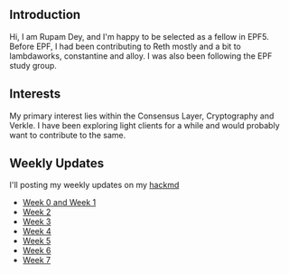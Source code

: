 ## Introduction

Hi, I am Rupam Dey, and I'm happy to be selected as a fellow in EPF5. Before EPF, I had been contributing to Reth mostly and a bit to lambdaworks, constantine and alloy. I was also been following the EPF study group. 

## Interests

My primary interest lies within the Consensus Layer, Cryptography and Verkle. I have been exploring light clients for a while and would probably want to contribute to the same.

## Weekly Updates

I'll posting my weekly updates on my [hackmd](https://hackmd.io/@rupam-04)

* [Week 0 and Week 1](https://hackmd.io/@rupam-04/week_0_and_week_1)
* [Week 2](https://hackmd.io/@rupam-04/Week2)
* [Week 3](https://hackmd.io/@rupam-04/Week3)
* [Week 4](https://hackmd.io/@rupam-04/Week4)
* [Week 5](https://hackmd.io/@rupam-04/Week5)
* [Week 6](https://hackmd.io/@rupam-04/Week6)
* [Week 7](https://hackmd.io/@rupam-04/Week7)